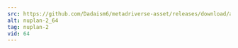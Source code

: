 ```yaml
---
src: https://github.com/Dadaism6/metadriverse-asset/releases/download/assetsv1.0.2/nuplan-2_64.mp4
alt: nuplan-2_64
tag: nuplan-2
vid: 64
---
```

